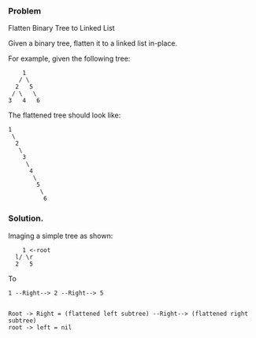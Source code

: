 ### Problem

Flatten Binary Tree to Linked List

Given a binary tree, flatten it to a linked list in-place.

For example, given the following tree:
```
    1
   / \
  2   5
 / \   \
3   4   6
```
The flattened tree should look like:
```
1
 \
  2
   \
    3
     \
      4
       \
        5
         \
          6
```

### Solution. 

Imaging a simple tree as shown:
```  
    1 <-root
  l/ \r
  2   5
  ```

To   
```
1 --Right--> 2 --Right--> 5


Root -> Right = (flattened left subtree) --Right--> (flattened right subtree)
root -> left = nil 
```